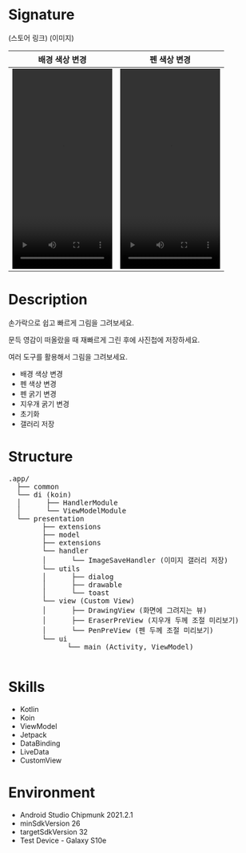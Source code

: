 # Signature
(스토어 링크)
(이미지)

|  배경 색상 변경 | 펜 색상 변경 |
|:----------:|:----------:|
| <video src="https://user-images.githubusercontent.com/43190509/194597998-8db753db-3157-4c8b-a3d1-732aa8f380d2.mp4" width="200" height="400"/> | <video src="https://user-images.githubusercontent.com/43190509/194597998-8db753db-3157-4c8b-a3d1-732aa8f380d2.mp4" width="200" height="400"/> |


# Description
손가락으로 쉽고 빠르게 그림을 그려보세요.

문득 영감이 떠올랐을 때 재빠르게 그린 후에 사진첩에 저장하세요.

여러 도구를 활용해서 그림을 그려보세요.
- 배경 색상 변경
- 펜 색상 변경
- 펜 굵기 변경
- 지우개 굵기 변경
- 초기화
- 갤러리 저장

# Structure

<pre>
.app/
  &boxvr;&boxh;&boxh; common
  &boxur;&boxh;&boxh; di (koin)
  &boxv;      &boxvr;&boxh;&boxh; HandlerModule
  &boxv;      &boxur;&boxh;&boxh; ViewModelModule
  &boxur;&boxh;&boxh; presentation
        &boxvr;&boxh;&boxh; extensions
        &boxvr;&boxh;&boxh; model
        &boxvr;&boxh;&boxh; extensions
        &boxur;&boxh;&boxh; handler
        &boxv;      &boxur;&boxh;&boxh; ImageSaveHandler (이미지 갤러리 저장)
        &boxur;&boxh;&boxh; utils
        &boxv;      &boxvr;&boxh;&boxh; dialog
        &boxv;      &boxvr;&boxh;&boxh; drawable
        &boxv;      &boxur;&boxh;&boxh; toast
        &boxur;&boxh;&boxh; view (Custom View)
        &boxv;      &boxvr;&boxh;&boxh; DrawingView (화면에 그려지는 뷰)
        &boxv;      &boxvr;&boxh;&boxh; EraserPreView (지우개 두께 조절 미리보기)
        &boxv;      &boxur;&boxh;&boxh; PenPreView (펜 두께 조절 미리보기)
        &boxur;&boxh;&boxh; ui
              &boxur;&boxh;&boxh; main (Activity, ViewModel)
  
</pre>


# Skills
- Kotlin
- Koin
- ViewModel
- Jetpack
- DataBinding
- LiveData
- CustomView

# Environment
- Android Studio Chipmunk 2021.2.1
- minSdkVersion 26
- targetSdkVersion 32
- Test Device - Galaxy S10e





